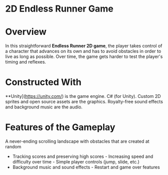 # 2D Endless Runner Game

# Overview

In this straightforward **Endless Runner 2D game**, the player takes control of a character that advances on its own and has to avoid obstacles in order to live as long as possible. Over time, the game gets harder to test the player's timing and reflexes.

# Constructed With

**Unity](https://unity.com/) is the game engine.
C# (for Unity). Custom 2D sprites and open source assets are the graphics. Royalty-free sound effects and background music are the audio.

# Features of the Gameplay

A never-ending scrolling landscape with obstacles that are created at random
- Tracking scores and preserving high scores - Increasing speed and difficulty over time - Simple player controls (jump, slide, etc.)
- Background music and sound effects - Restart and game over features



